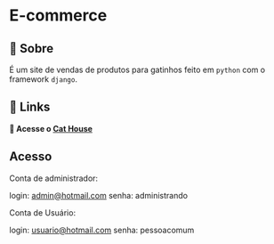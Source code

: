 # E-commerce
 
## 📝 Sobre
É um site de vendas de produtos para gatinhos feito em `python` com o  framework `django`.

## 🔗 Links

**🚀 Acesse o [Cat House](https://e-commerce-mbb.herokuapp.com/)**

## Acesso

Conta de administrador:

login: admin@hotmail.com
senha: administrando

Conta de Usuário:

login: usuario@hotmail.com
senha: pessoacomum

